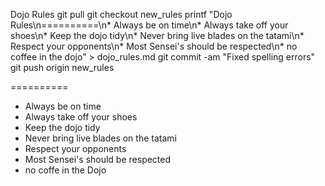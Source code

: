 Dojo Rules
git pull
git checkout new_rules
printf "Dojo Rules\n==========\n* Always be on time\n* Always take off your shoes\n* Keep the dojo tidy\n* Never bring live blades on the tatami\n* Respect your opponents\n* Most Sensei's should be respected\n* no coffee in the dojo" > dojo_rules.md
git commit -am "Fixed spelling errors"
git push origin new_rules

==========
* Always be on time
* Always take off your shoes
* Keep the dojo tidy
* Never bring live blades on the tatami
* Respect your opponents
* Most Sensei's should be respected
* no coffe in the Dojo
